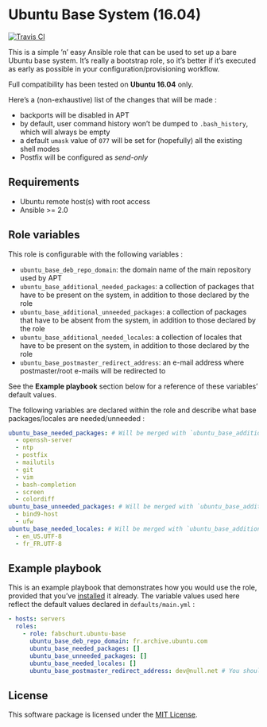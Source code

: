 # Ubuntu Base System (16.04)

[![Travis CI](https://img.shields.io/travis/fabschurt/ansible-role-ubuntu-base.svg)](https://travis-ci.org/fabschurt/ansible-role-ubuntu-base)

This is a simple ’n’ easy Ansible role that can be used to set up a bare Ubuntu
base system. It’s really a bootstrap role, so it’s better if it’s executed as
early as possible in your configuration/provisioning workflow.

Full compatibility has been tested on **Ubuntu 16.04** only.

Here’s a (non-exhaustive) list of the changes that will be made&nbsp;:

* backports will be disabled in APT
* by default, user command history won’t be dumped to `.bash_history`, which
  will always be empty
* a default `umask` value of `077` will be set for (hopefully) all the existing
  shell modes
* Postfix will be configured as *send-only*

## Requirements

* Ubuntu remote host(s) with root access
* Ansible >= 2.0

## Role variables

This role is configurable with the following variables&nbsp;:

* `ubuntu_base_deb_repo_domain`: the domain name of the main repository used by
  APT
* `ubuntu_base_additional_needed_packages`: a collection of packages that have
  to be present on the system, in addition to those declared by the role
* `ubuntu_base_additional_unneeded_packages`: a collection of packages that have
  to be absent from the system, in addition to those declared by the role
* `ubuntu_base_additional_needed_locales`: a collection of locales that have to
  be present on the system, in addition to those declared by the role
* `ubuntu_base_postmaster_redirect_address`: an e-mail address where postmaster/root
  e-mails will be redirected to

See the **Example playbook** section below for a reference of these variables’
default values.

The following variables are declared within the role and describe what base
packages/locales are needed/unneeded&nbsp;:

```yaml
ubuntu_base_needed_packages: # Will be merged with `ubuntu_base_additional_needed_packages`
  - openssh-server
  - ntp
  - postfix
  - mailutils
  - git
  - vim
  - bash-completion
  - screen
  - colordiff
ubuntu_base_unneeded_packages: # Will be merged with `ubuntu_base_additional_unneeded_packages`
  - bind9-host
  - ufw
ubuntu_base_needed_locales: # Will be merged with `ubuntu_base_additional_needed_locales`
  - en_US.UTF-8
  - fr_FR.UTF-8
```

## Example playbook

This is an example playbook that demonstrates how you would use the role, provided
that you’ve [installed](https://galaxy.ansible.com/intro#download) it already.
The variable values used here reflect the default values declared in `defaults/main.yml`&nbsp;:

```yaml
- hosts: servers
  roles:
    - role: fabschurt.ubuntu-base
      ubuntu_base_deb_repo_domain: fr.archive.ubuntu.com
      ubuntu_base_needed_packages: []
      ubuntu_base_unneeded_packages: []
      ubuntu_base_needed_locales: []
      ubuntu_base_postmaster_redirect_address: dev@null.net # You should really override this one
```

## License

This software package is licensed under the [MIT License](https://opensource.org/licenses/MIT).
